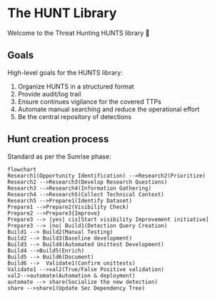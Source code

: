 # The HUNT Library

Welcome to the Threat Hunting HUNTS library :wave:

## Goals

High-level goals for the HUNTS library:

1. Organize HUNTS in a structured format
2. Provide audit/log trail
3. Ensure continues vigilance for the covered TTPs
4. Automate manual searching and reduce the operational effort
5. Be the central repository of detections

## Hunt creation process

Standard as per the Sunrise phase:

```mermaid
flowchart 
Research1(Opportunity Identification) -->Research2(Prioritize)
Research2 -->Research3(Develop Research Questions)
Research3 -->Research4(Information Gathering)
Research4 -->Research5(Collect Technical Context)
Research5 -->Prepare1(Identify Dataset)
Prepare1 -->Prepare2(Visibility Check)
Prepare2 -->Prepare3{Improve}
Prepare3 --> |yes| cis[Start visibility Improvement initiative]
Prepare3 --> |no| Build1(Detection Query Creation)
Build1 --> Build2(Manual Testing)
Build2 --> Build3(Baseline development)
Build3 --> Build4(Automated Unittest Development)
Build4 -->Build5(Enrich)
Build5 --> Build6(Document)
Build6 -->  Validate1(Confirm unittests) 
Validate1 -->val2(True/False Positive validation)
val2-->automate(Automation & deployment)
automate --> share(Socialize the new detection)
share -->share1(Update Sec Dependency Tree)
```

